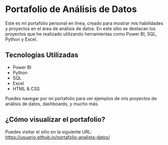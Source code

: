 # Portafolio de Análisis de Datos

Este es mi portafolio personal en línea, creado para mostrar mis habilidades y proyectos en el área de análisis de datos. En este sitio se destacan los proyectos que he realizado utilizando herramientas como Power BI, SQL, Python y Excel.

## Tecnologías Utilizadas

- Power BI
- Python
- SQL
- Excel
- HTML & CSS

Puedes navegar por mi portafolio para ver ejemplos de mis proyectos de análisis de datos, dashboards, y mucho más.

## ¿Cómo visualizar el portafolio?

Puedes visitar el sitio en la siguiente URL:  
https://usuario.github.io/portafolio-analista-datos/
